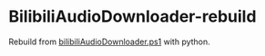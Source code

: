# BilibiliAudioDownloader-rebuild
Rebuild from [bilibiliAudioDownloader.ps1](https://github.com/Quandong-Zhang/bilibiliAudioDownloader.ps1) with python.
